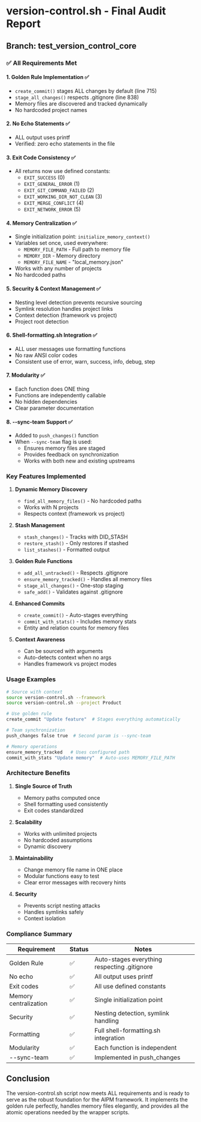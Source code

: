 # version-control.sh - Final Audit Report

## Branch: test_version_control_core

### ✅ All Requirements Met

#### 1. **Golden Rule Implementation** ✅
- `create_commit()` stages ALL changes by default (line 715)
- `stage_all_changes()` respects .gitignore (line 838)
- Memory files are discovered and tracked dynamically
- No hardcoded project names

#### 2. **No Echo Statements** ✅
- ALL output uses printf
- Verified: zero echo statements in the file

#### 3. **Exit Code Consistency** ✅
- All returns now use defined constants:
  - `EXIT_SUCCESS` (0)
  - `EXIT_GENERAL_ERROR` (1)
  - `EXIT_GIT_COMMAND_FAILED` (2)
  - `EXIT_WORKING_DIR_NOT_CLEAN` (3)
  - `EXIT_MERGE_CONFLICT` (4)
  - `EXIT_NETWORK_ERROR` (5)

#### 4. **Memory Centralization** ✅
- Single initialization point: `initialize_memory_context()`
- Variables set once, used everywhere:
  - `MEMORY_FILE_PATH` - Full path to memory file
  - `MEMORY_DIR` - Memory directory
  - `MEMORY_FILE_NAME` - "local_memory.json"
- Works with any number of projects
- No hardcoded paths

#### 5. **Security & Context Management** ✅
- Nesting level detection prevents recursive sourcing
- Symlink resolution handles project links
- Context detection (framework vs project)
- Project root detection

#### 6. **Shell-formatting.sh Integration** ✅
- ALL user messages use formatting functions
- No raw ANSI color codes
- Consistent use of error, warn, success, info, debug, step

#### 7. **Modularity** ✅
- Each function does ONE thing
- Functions are independently callable
- No hidden dependencies
- Clear parameter documentation

#### 8. **--sync-team Support** ✅
- Added to `push_changes()` function
- When `--sync-team` flag is used:
  - Ensures memory files are staged
  - Provides feedback on synchronization
  - Works with both new and existing upstreams

### Key Features Implemented

1. **Dynamic Memory Discovery**
   - `find_all_memory_files()` - No hardcoded paths
   - Works with N projects
   - Respects context (framework vs project)

2. **Stash Management**
   - `stash_changes()` - Tracks with DID_STASH
   - `restore_stash()` - Only restores if stashed
   - `list_stashes()` - Formatted output

3. **Golden Rule Functions**
   - `add_all_untracked()` - Respects .gitignore
   - `ensure_memory_tracked()` - Handles all memory files
   - `stage_all_changes()` - One-stop staging
   - `safe_add()` - Validates against .gitignore

4. **Enhanced Commits**
   - `create_commit()` - Auto-stages everything
   - `commit_with_stats()` - Includes memory stats
   - Entity and relation counts for memory files

5. **Context Awareness**
   - Can be sourced with arguments
   - Auto-detects context when no args
   - Handles framework vs project modes

### Usage Examples

```bash
# Source with context
source version-control.sh --framework
source version-control.sh --project Product

# Use golden rule
create_commit "Update feature"  # Stages everything automatically

# Team synchronization
push_changes false true  # Second param is --sync-team

# Memory operations
ensure_memory_tracked   # Uses configured path
commit_with_stats "Update memory"  # Auto-uses MEMORY_FILE_PATH
```

### Architecture Benefits

1. **Single Source of Truth**
   - Memory paths computed once
   - Shell formatting used consistently
   - Exit codes standardized

2. **Scalability**
   - Works with unlimited projects
   - No hardcoded assumptions
   - Dynamic discovery

3. **Maintainability**
   - Change memory file name in ONE place
   - Modular functions easy to test
   - Clear error messages with recovery hints

4. **Security**
   - Prevents script nesting attacks
   - Handles symlinks safely
   - Context isolation

### Compliance Summary

| Requirement | Status | Notes |
|------------|--------|-------|
| Golden Rule | ✅ | Auto-stages everything respecting .gitignore |
| No echo | ✅ | All output uses printf |
| Exit codes | ✅ | All use defined constants |
| Memory centralization | ✅ | Single initialization point |
| Security | ✅ | Nesting detection, symlink handling |
| Formatting | ✅ | Full shell-formatting.sh integration |
| Modularity | ✅ | Each function is independent |
| --sync-team | ✅ | Implemented in push_changes |

## Conclusion

The version-control.sh script now meets ALL requirements and is ready to serve as the robust foundation for the AIPM framework. It implements the golden rule perfectly, handles memory files elegantly, and provides all the atomic operations needed by the wrapper scripts.